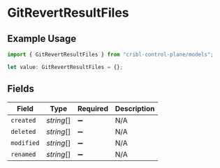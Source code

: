 # GitRevertResultFiles

## Example Usage

```typescript
import { GitRevertResultFiles } from "cribl-control-plane/models";

let value: GitRevertResultFiles = {};
```

## Fields

| Field              | Type               | Required           | Description        |
| ------------------ | ------------------ | ------------------ | ------------------ |
| `created`          | *string*[]         | :heavy_minus_sign: | N/A                |
| `deleted`          | *string*[]         | :heavy_minus_sign: | N/A                |
| `modified`         | *string*[]         | :heavy_minus_sign: | N/A                |
| `renamed`          | *string*[]         | :heavy_minus_sign: | N/A                |